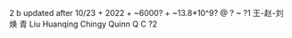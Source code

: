 2 b updated after 10/23 + 2022 + ~6000? + ~13.8*10^9? @ ? 
~ ?1 王-赵-刘 焕 青 Liu Huanqing Chingy Quinn Q C ?2
